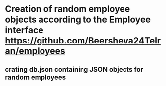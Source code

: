 # Creation of random employee objects according to the Employee interface https://github.com/Beersheva24Telran/employees
## crating db.json containing JSON objects for random employees